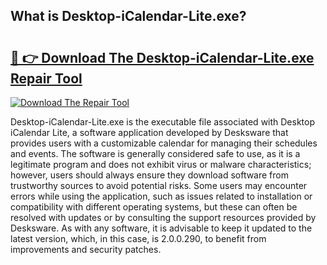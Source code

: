 ## What is Desktop-iCalendar-Lite.exe? 

# <h2><a href="https://exedetect.com/download.php?Desktop-iCalendar-Lite.exe">🔗 👉 Download The Desktop-iCalendar-Lite.exe Repair Tool</a></h2>

[![Download The Repair Tool](https://exedetect.com/download-button.jpg)](https://exedetect.com/download.php?Desktop-iCalendar-Lite.exe)

Desktop-iCalendar-Lite.exe is the executable file associated with Desktop iCalendar Lite, a software application developed by Desksware that provides users with a customizable calendar for managing their schedules and events. The software is generally considered safe to use, as it is a legitimate program and does not exhibit virus or malware characteristics; however, users should always ensure they download software from trustworthy sources to avoid potential risks. Some users may encounter errors while using the application, such as issues related to installation or compatibility with different operating systems, but these can often be resolved with updates or by consulting the support resources provided by Desksware. As with any software, it is advisable to keep it updated to the latest version, which, in this case, is 2.0.0.290, to benefit from improvements and security patches.